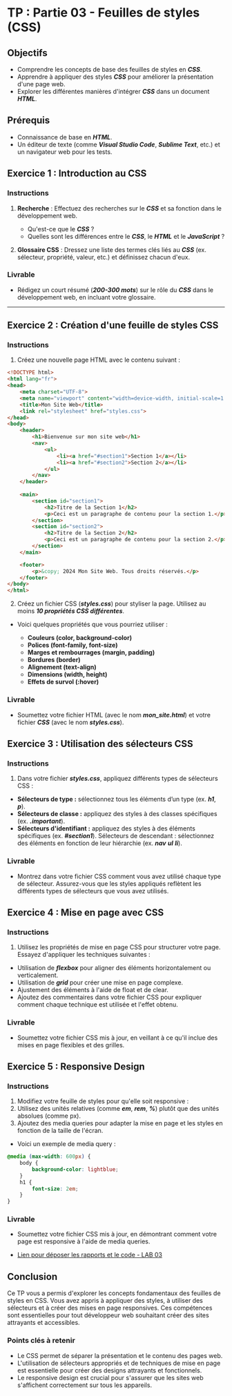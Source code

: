 # TP : Partie 03 - Feuilles de styles (CSS)

## Objectifs

- Comprendre les concepts de base des feuilles de styles en ***CSS***.
- Apprendre à appliquer des styles ***CSS*** pour améliorer la présentation d'une page web.
- Explorer les différentes manières d'intégrer ***CSS*** dans un document ***HTML***.

## Prérequis

- Connaissance de base en ***HTML***.
- Un éditeur de texte (comme ***Visual Studio Code***, ***Sublime Text***, etc.) et un navigateur web pour les tests.

## Exercice 1 : Introduction au CSS

### Instructions

1. **Recherche** : Effectuez des recherches sur le ***CSS*** et sa fonction dans le développement web.
   
   - Qu'est-ce que le ***CSS*** ?
   - Quelles sont les différences entre le ***CSS***, le ***HTML*** et le ***JavaScript*** ?

2. **Glossaire CSS** : Dressez une liste des termes clés liés au ***CSS*** (ex. sélecteur, propriété, valeur, etc.) et définissez chacun d'eux.

### Livrable

- Rédigez un court résumé (***200-300 mots***) sur le rôle du ***CSS*** dans le développement web, en incluant votre glossaire.

---

## Exercice 2 : Création d'une feuille de styles CSS

### Instructions

1. Créez une nouvelle page HTML avec le contenu suivant :

```html
<!DOCTYPE html>
<html lang="fr">
<head>
    <meta charset="UTF-8">
    <meta name="viewport" content="width=device-width, initial-scale=1.0">
    <title>Mon Site Web</title>
    <link rel="stylesheet" href="styles.css">
</head>
<body>
    <header>
        <h1>Bienvenue sur mon site web</h1>
        <nav>
            <ul>
                <li><a href="#section1">Section 1</a></li>
                <li><a href="#section2">Section 2</a></li>
            </ul>
        </nav>
    </header>
    
    <main>
        <section id="section1">
            <h2>Titre de la Section 1</h2>
            <p>Ceci est un paragraphe de contenu pour la section 1.</p>
        </section>
        <section id="section2">
            <h2>Titre de la Section 2</h2>
            <p>Ceci est un paragraphe de contenu pour la section 2.</p>
        </section>
    </main>

    <footer>
        <p>&copy; 2024 Mon Site Web. Tous droits réservés.</p>
    </footer>
</body>
</html>
```
2. Créez un fichier CSS (***styles.css***) pour styliser la page. Utilisez au moins ***10 propriétés CSS différentes***. 

- Voici quelques propriétés que vous pourriez utiliser :

  - **Couleurs (color, background-color)**
  - **Polices (font-family, font-size)**
  - **Marges et rembourrages (margin, padding)**
  - **Bordures (border)**
  - **Alignement (text-align)**
  - **Dimensions (width, height)**
  - **Effets de survol (:hover)**

### Livrable

- Soumettez votre fichier HTML (avec le nom ***mon_site.html***) et votre fichier ***CSS*** (avec le nom ***styles.css***).

## Exercice 3 : Utilisation des sélecteurs CSS

### Instructions

1. Dans votre fichier ***styles.css***, appliquez différents types de sélecteurs CSS :
 
 - **Sélecteurs de type :** sélectionnez tous les éléments d’un type (ex. ***h1***, ***p***).
 - **Sélecteurs de classe :** appliquez des styles à des classes spécifiques (ex. ***.important***).
- **Sélecteurs d'identifiant :** appliquez des styles à des éléments spécifiques (ex. ***#section1***).
Sélecteurs de descendant : sélectionnez des éléments en fonction de leur hiérarchie (ex. ***nav*** ***ul*** ***li***).

### Livrable

- Montrez dans votre fichier CSS comment vous avez utilisé chaque type de sélecteur. Assurez-vous que les styles appliqués reflètent les différents types de sélecteurs que vous avez utilisés.

## Exercice 4 : Mise en page avec CSS

### Instructions

1. Utilisez les propriétés de mise en page CSS pour structurer votre page. Essayez d'appliquer les techniques suivantes :

- Utilisation de ***flexbox*** pour aligner des éléments horizontalement ou verticalement.
- Utilisation de ***grid*** pour créer une mise en page complexe.
- Ajustement des éléments à l'aide de float et de clear.
- Ajoutez des commentaires dans votre fichier CSS pour expliquer comment chaque technique est utilisée et l'effet obtenu.

### Livrable

- Soumettez votre fichier CSS mis à jour, en veillant à ce qu'il inclue des mises en page flexibles et des grilles.

## Exercice 5 : Responsive Design

### Instructions

1. Modifiez votre feuille de styles pour qu'elle soit responsive :
2. Utilisez des unités relatives (comme ***em***, ***rem***, ***%***) plutôt que des unités absolues (comme px).
3. Ajoutez des media queries pour adapter la mise en page et les styles en fonction de la taille de l'écran.

- Voici un exemple de media query :

```css
@media (max-width: 600px) {
    body {
        background-color: lightblue;
    }
    h1 {
        font-size: 2em;
    }
}
```
### Livrable

- Soumettez votre fichier CSS mis à jour, en démontrant comment votre page est responsive à l'aide de media queries.

- [Lien pour déposer les rapports et le code - LAB 03](https://classroom.google.com/c/NzI0MzA5NDQ2NTc3?cjc=elqswn3)

## Conclusion

Ce TP vous a permis d'explorer les concepts fondamentaux des feuilles de styles en CSS. Vous avez appris à appliquer des styles, à utiliser des sélecteurs et à créer des mises en page responsives. Ces compétences sont essentielles pour tout développeur web souhaitant créer des sites attrayants et accessibles.

### Points clés à retenir

- Le CSS permet de séparer la présentation et le contenu des pages web.
- L'utilisation de sélecteurs appropriés et de techniques de mise en page est essentielle pour créer des designs attrayants et fonctionnels.
- Le responsive design est crucial pour s'assurer que les sites web s'affichent correctement sur tous les appareils.
